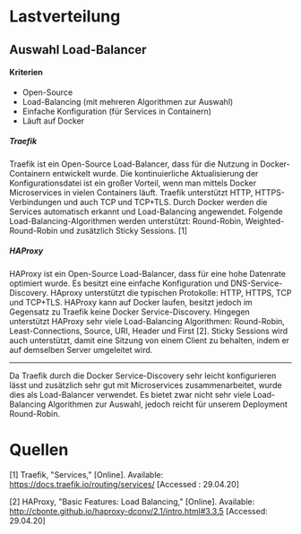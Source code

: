 # Lastverteilung

## Auswahl Load-Balancer

#### Kriterien

* Open-Source
* Load-Balancing (mit mehreren Algorithmen zur Auswahl)
* Einfache Konfiguration (für Services in Containern)
* Läuft auf Docker

##### Traefik

Traefik ist ein Open-Source Load-Balancer, dass für die Nutzung in Docker-Containern entwickelt wurde. Die kontinuierliche Aktualisierung der Konfigurationsdatei ist ein großer Vorteil, wenn man mittels Docker Microservices in vielen Containers läuft. Traefik unterstützt HTTP, HTTPS-Verbindungen und auch TCP und TCP+TLS. Durch Docker werden die Services automatisch erkannt und Load-Balancing angewendet. Folgende Load-Balancing-Algorithmen werden unterstützt: Round-Robin, Weighted-Round-Robin und zusätzlich Sticky Sessions. [1]

##### HAProxy

HAProxy ist ein Open-Source Load-Balancer, dass für eine hohe Datenrate optimiert wurde. Es besitzt eine einfache Konfiguration und DNS-Service-Discovery. HAproxy unterstützt die typischen Protokolle: HTTP, HTTPS, TCP und TCP+TLS. HAProxy kann auf Docker laufen, besitzt jedoch im Gegensatz zu Traefik keine Docker Service-Discovery. Hingegen unterstützt HAProxy sehr viele Load-Balancing Algorithmen: Round-Robin, Least-Connections, Source, URI, Header und First [2]. Sticky Sessions wird auch unterstützt, damit eine Sitzung von einem Client zu behalten, indem er auf demselben Server umgeleitet wird.

<hr>

Da Traefik durch die Docker Service-Discovery sehr leicht konfigurieren lässt und zusätzlich sehr gut mit Microservices zusammenarbeitet, wurde dies als Load-Balancer verwendet. Es bietet zwar nicht sehr viele Load-Balancing Algorithmen zur Auswahl, jedoch reicht für unserem Deployment Round-Robin.

# Quellen

[1] Traefik, "Services," [Online]. Available: https://docs.traefik.io/routing/services/ [Accessed : 29.04.20]

[2] HAProxy, "Basic Features: Load Balancing," [Online]. Available: http://cbonte.github.io/haproxy-dconv/2.1/intro.html#3.3.5 [Accessed: 29.04.20]
